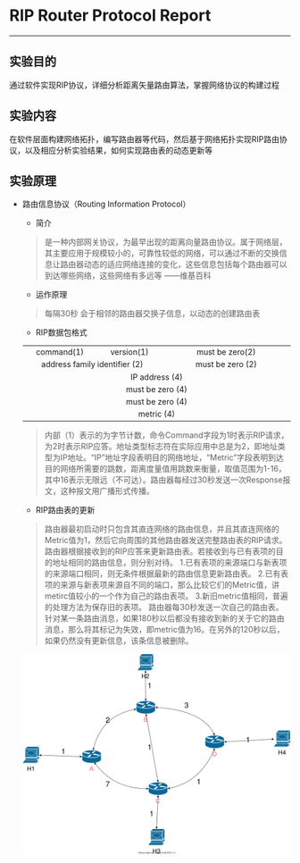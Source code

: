 # RIP Router Protocol Report

---

## 实验目的

通过软件实现RIP协议，详细分析距离矢量路由算法，掌握网络协议的构建过程

## 实验内容

在软件层面构建网络拓扑，编写路由器等代码，然后基于网络拓扑实现RIP路由协议，以及相应分析实验结果，如何实现路由表的动态更新等

## 实验原理

* 路由信息协议（Routing Information Protocol）
  * 简介
  
  > 是一种内部网关协议，为最早出现的距离向量路由协议。属于网络层，其主要应用于规模较小的，可靠性较低的网络，可以通过不断的交换信息让路由器动态的适应网络连接的变化，这些信息包括每个路由器可以到达哪些网络，这些网络有多远等   ——维基百科

  * 运作原理

  > 每隔30秒 会于相邻的路由器交换子信息，以动态的创建路由表

  * RIP数据包格式

  <table>
    <tr>
      <td width=5% align="center">command(1)</td>
      <td width=5% align="center">version(1)</td>
      <td width=20% align="center">must be zero(2)</td>
    </tr>
    <tr>
      <td width=10% colspan=2 align="center">address family identifier (2)</td>
      <td align="center">must be zero (2)</td>
    </tr>
    <tr>
      <td colspan=4 align="center">IP address (4)</td>
    </tr>
      <td colspan=4 align="center">must be zero (4)</td>
    <tr>
      <td colspan=4 align="center">must be zero (4)</td>
    </tr>
    <tr>
      <td colspan=4 align="center">metric (4)</td>
    </tr>
</table>

  > 内部（1）表示的为字节计数，命令Command字段为1时表示RIP请求，为2时表示RIP应答。地址类型标志符在实际应用中总是为2，即地址类型为IP地址。“IP”地址字段表明目的网络地址，“Metric”字段表明到达目的网络所需要的跳数，距离度量值用跳数来衡量，取值范围为1-16，其中16表示无限远（不可达）。路由器每经过30秒发送一次Response报文，这种报文用广播形式传播。

* RIP路由表的更新
  
> 路由器最初启动时只包含其直连网络的路由信息，并且其直连网络的Metric值为1，然后它向周围的其他路由器发送完整路由表的RIP请求。路由器根据接收到的RIP应答来更新路由表。若接收到与已有表项的目的地址相同的路由信息，则分别对待。
> 1.已有表项的来源端口与新表项的来源端口相同，则无条件根据最新的路由信息更新路由表。
> 2.已有表项的来源与新表项来源自不同的端口，那么比较它们的Metric值，讲metirc值较小的一个作为自己的路由表项。
> 3.新旧metric值相同，普遍的处理方法为保存旧的表项。
> 路由器每30秒发送一次自己的路由表。针对某一条路由消息，如果180秒以后都没有接收到新的关于它的路由消息，那么将其标记为失效，即metric值为16。在另外的120秒以后，如果仍然没有更新信息，该条信息被删除。


![Aaron Swartz](RIP网络实验组网图.svg)